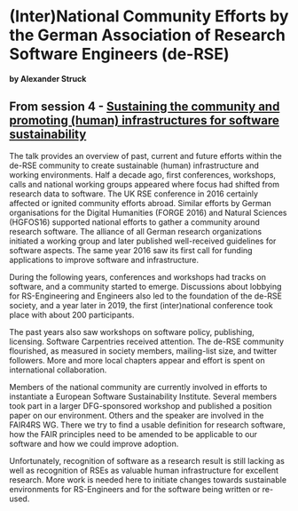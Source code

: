 # (Inter)National Community Efforts by the German Association of Research Software Engineers (de-RSE)
**by Alexander Struck**  

## From session 4 - [Sustaining the community and promoting (human) infrastructures for software sustainability](/wosss21/agenda#session-4)  
The talk provides an overview of past, current and future efforts within the de-RSE community to create sustainable (human) infrastructure and working environments. Half a decade ago, first conferences, workshops, calls and national working groups appeared where focus had shifted from research data to software. The UK RSE conference in 2016 certainly affected or ignited community efforts abroad. Similar efforts by German organisations for the Digital Humanities (FORGE 2016) and Natural Sciences (HGFOS16) supported national efforts to gather a community around research software. The alliance of all German research organizations initiated a working group and later published well-received guidelines for software aspects. The same year 2016 saw its first call for funding applications to improve software and infrastructure.

During the following years, conferences and workshops had tracks on software, and a community started to emerge. Discussions about lobbying for RS-Engineering and Engineers also led to the foundation of the de-RSE society, and a year later in 2019, the first (inter)national conference took place with about 200 participants.

The past years also saw workshops on software policy, publishing, licensing. Software Carpentries received attention. The de-RSE community flourished, as measured in society members, mailing-list size, and twitter followers. More and more local chapters appear and effort is spent on international collaboration.  

Members of the national community are currently involved in efforts to instantiate a European Software Sustainability Institute. Several members took part in a larger DFG-sponsored workshop and published a position paper on our environment. Others and the speaker are involved in the FAIR4RS WG. There we try to find a usable definition for research software, how the FAIR principles need to be amended to be applicable to our software and how we could improve adoption.

Unfortunately, recognition of software as a research result is still lacking as well as recognition of RSEs as valuable human infrastructure for excellent research. More work is needed here to initiate changes towards sustainable environments for RS-Engineers and for the software being written or re-used.
